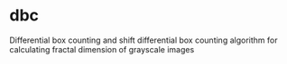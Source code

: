 # dbc
Differential box counting and shift differential box counting algorithm for calculating fractal dimension of grayscale images
